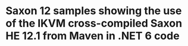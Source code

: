 # Saxon 12 samples showing the use of the IKVM cross-compiled Saxon HE 12.1 from Maven in .NET 6 code